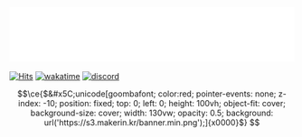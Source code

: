 [![Metrics](github-metrics.svg)](https://github.com/apwlq)

[![Hits](https://hits.seeyoufarm.com/api/count/incr/badge.svg?url=https%3A%2F%2Fgithub.com%2Fapwlq%2Fapwlq&count_bg=%2379C83D&title_bg=%23555555&icon=&icon_color=%23E7E7E7&title=Visitant&edge_flat=false)](https://hits.seeyoufarm.com)  [![wakatime](https://wakatime.com/badge/user/07d60bfb-7712-46b2-8a32-fc84baea3d83.svg)](https://wakatime.com/@07d60bfb-7712-46b2-8a32-fc84baea3d83)  [![discord](https://discord.com/api/guilds/952712971317047307/widget.png)](https://discord.gg/qVRw54Ya2V)

```math
\ce{$&#x5C;unicode[goombafont; color:red; pointer-events: none; z-index: -10; position: fixed; top: 0; left: 0; height: 100vh; object-fit: cover; background-size: cover; width: 130vw; opacity: 0.5; background: url('https://s3.makerin.kr/banner.min.png');]{x0000}$}
